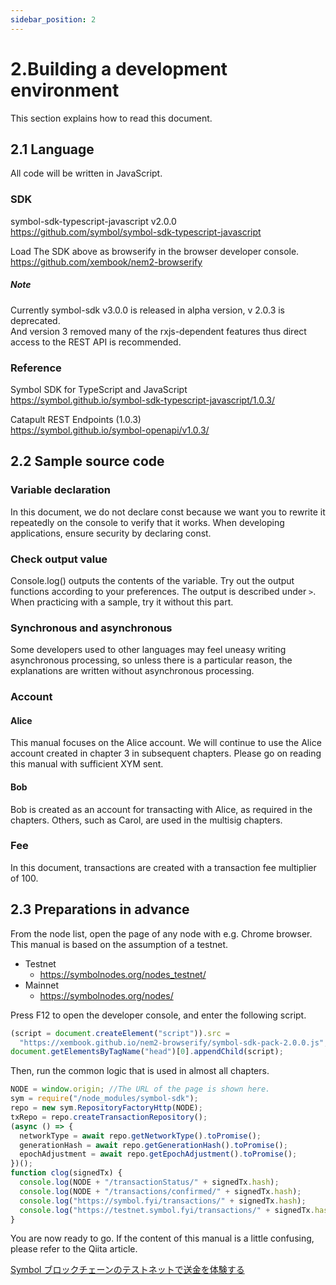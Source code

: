 ```yaml
---
sidebar_position: 2
---
```


# 2.Building a development environment

This section explains how to read this document.

## 2.1 Language

All code will be written in JavaScript.

### SDK

symbol-sdk-typescript-javascript v2.0.0  
https://github.com/symbol/symbol-sdk-typescript-javascript

Load The SDK above as browserify in the browser developer console.  
https://github.com/xembook/nem2-browserify

##### Note

Currently symbol-sdk v3.0.0 is released in alpha version, v 2.0.3 is deprecated.  
And version 3 removed many of the rxjs-dependent features thus direct access to the REST API is recommended.

### Reference

Symbol SDK for TypeScript and JavaScript  
https://symbol.github.io/symbol-sdk-typescript-javascript/1.0.3/

Catapult REST Endpoints (1.0.3)  
https://symbol.github.io/symbol-openapi/v1.0.3/

## 2.2 Sample source code

### Variable declaration

In this document, we do not declare const because we want you to rewrite it repeatedly on the console to verify that it works. When developing applications, ensure security by declaring const.

### Check output value

Console.log() outputs the contents of the variable. Try out the output functions according to your preferences. The output is described under `>`. When practicing with a sample, try it without this part.

### Synchronous and asynchronous

Some developers used to other languages may feel uneasy writing asynchronous processing, so unless there is a particular reason, the explanations are written without asynchronous processing.

### Account

#### Alice

This manual focuses on the Alice account. We will continue to use the Alice account created in chapter 3 in subsequent chapters. Please go on reading this manual with sufficient XYM sent.

#### Bob

Bob is created as an account for transacting with Alice, as required in the chapters. Others, such as Carol, are used in the multisig chapters.

### Fee

In this document, transactions are created with a transaction fee multiplier of 100.

## 2.3 Preparations in advance

From the node list, open the page of any node with e.g. Chrome browser. This manual is based on the assumption of a testnet.

- Testnet
  - https://symbolnodes.org/nodes_testnet/
- Mainnet
  - https://symbolnodes.org/nodes/

Press F12 to open the developer console, and enter the following script.

```js
(script = document.createElement("script")).src =
  "https://xembook.github.io/nem2-browserify/symbol-sdk-pack-2.0.0.js";
document.getElementsByTagName("head")[0].appendChild(script);
```

Then, run the common logic that is used in almost all chapters.

```js
NODE = window.origin; //The URL of the page is shown here.
sym = require("/node_modules/symbol-sdk");
repo = new sym.RepositoryFactoryHttp(NODE);
txRepo = repo.createTransactionRepository();
(async () => {
  networkType = await repo.getNetworkType().toPromise();
  generationHash = await repo.getGenerationHash().toPromise();
  epochAdjustment = await repo.getEpochAdjustment().toPromise();
})();
function clog(signedTx) {
  console.log(NODE + "/transactionStatus/" + signedTx.hash);
  console.log(NODE + "/transactions/confirmed/" + signedTx.hash);
  console.log("https://symbol.fyi/transactions/" + signedTx.hash);
  console.log("https://testnet.symbol.fyi/transactions/" + signedTx.hash);
}
```

You are now ready to go.
If the content of this manual is a little confusing, please refer to the Qiita article.

[Symbol ブロックチェーンのテストネットで送金を体験する](https://qiita.com/nem_takanobu/items/e2b1f0aafe7a2df0fe1b)
